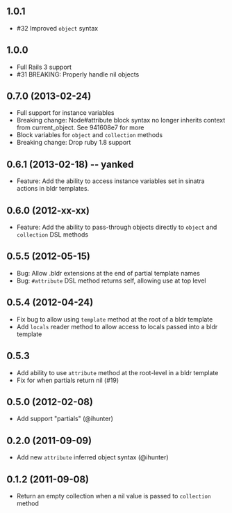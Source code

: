 ## 1.0.1
* #32 Improved `object` syntax

## 1.0.0
* Full Rails 3 support
* #31 BREAKING: Properly handle nil objects

## 0.7.0 (2013-02-24)
* Full support for instance variables
* Breaking change: Node#attribute block syntax no longer inherits
  context from current_object. See 941608e7 for more
* Block variables for `object` and `collection` methods
* Breaking change: Drop ruby 1.8 support

## 0.6.1 (2013-02-18) -- yanked
* Feature: Add the ability to access instance variables set in sinatra
  actions in bldr templates.

## 0.6.0 (2012-xx-xx)
* Feature: Add the ability to pass-through objects directly to `object` and
  `collection` DSL methods

## 0.5.5 (2012-05-15)
* Bug: Allow .bldr extensions at the end of partial template names
* Bug: `#attribute` DSL method returns self, allowing use at top level

## 0.5.4 (2012-04-24)
* Fix bug to allow using `template` method at the root of a bldr template
* Add `locals` reader method to allow access to locals passed into a bldr template

## 0.5.3
* Add ability to use `attribute` method at the root-level in a bldr template
* Fix for when partials return nil (#19)

## 0.5.0 (2012-02-08)
* Add support "partials" (@ihunter)

## 0.2.0 (2011-09-09)
* Add new `attribute` inferred object syntax (@ihunter)

## 0.1.2 (2011-09-08)
* Return an empty collection when a nil value is passed to `collection` method
